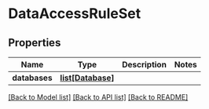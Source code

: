 # DataAccessRuleSet

## Properties
Name | Type | Description | Notes
------------ | ------------- | ------------- | -------------
**databases** | [**list[Database]**](Database.md) |  | 

[[Back to Model list]](../README.md#documentation-for-models) [[Back to API list]](../README.md#documentation-for-api-endpoints) [[Back to README]](../README.md)

